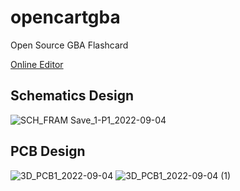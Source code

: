 # opencartgba
Open Source GBA Flashcard

[Online Editor](https://oshwhub.com/laqieer/opencartgba)

## Schematics Design

![SCH_FRAM Save_1-P1_2022-09-04](https://user-images.githubusercontent.com/8841957/188315167-067bfad5-cf0d-4dd9-8f82-5fce93ccec09.svg)

## PCB Design

![3D_PCB1_2022-09-04](https://user-images.githubusercontent.com/8841957/188315351-a636c741-ee37-422e-937b-75860af1a81a.png)
![3D_PCB1_2022-09-04 (1)](https://user-images.githubusercontent.com/8841957/188315354-22d37809-fa57-433c-ac82-dd42f9dd21cb.png)
